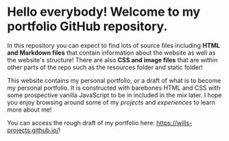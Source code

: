 # Hello everybody! Welcome to my portfolio GitHub repository.

In this repository you can expect to find lots of source files including **HTML and Markdown files** that contain information about the website as well as the website's structure! There are also **CSS and image files** that are within other parts of the repo such as the resources folder and static folder!

This website contains my personal portfolio, or a draft of what is to become my personal portfolio. It is constructed with barebones HTML and CSS with some prospective vanilla JavaScript to be in included in the mix later. I hope you enjoy browsing around some of my _projects_ and _experiences_ to learn more about me!

You can access the rough draft of my portfolio here: https://wills-projects.github.io/!


